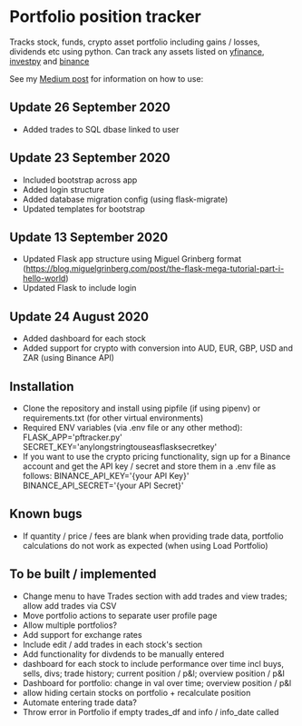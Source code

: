 # Portfolio position tracker
Tracks stock, funds, crypto asset portfolio including gains / losses, dividends etc using python. Can track any assets listed on [yfinance](https://github.com/ranaroussi/yfinance), [investpy](https://github.com/alvarobartt/investpy) and [binance](https://github.com/sammchardy/python-binance)

See my [Medium post](https://medium.com/@gerard_syd/python-stock-portfolio-tracker-4bf6d082f564) for information on how to use:

## Update 26 September 2020
- Added trades to SQL dbase linked to user

## Update 23 September 2020
- Included bootstrap across app
- Added login structure
- Added database migration config (using flask-migrate)
- Updated templates for bootstrap

## Update 13 September 2020
- Updated Flask app structure using Miguel Grinberg format (https://blog.miguelgrinberg.com/post/the-flask-mega-tutorial-part-i-hello-world)
- Updated Flask to include login

## Update 24 August 2020
- Added dashboard for each stock 
- Added support for crypto with conversion into AUD, EUR, GBP, USD and ZAR (using Binance API)

## Installation
- Clone the repository and install using pipfile (if using pipenv) or requirements.txt (for other virtual environments)
- Required ENV variables (via .env file or any other method):
    FLASK_APP='pftracker.py'
    SECRET_KEY='anylongstringtouseasflasksecretkey'
- If you want to use the crypto pricing functionality, sign up for a Binance account and get the API key / secret and store them in a .env file as follows:
    BINANCE_API_KEY='{your API Key}'
    BINANCE_API_SECRET='{your API Secret}'

## Known bugs
- If quantity / price / fees are blank when providing trade data, portfolio calculations do not work as expected (when using Load Portfolio)

## To be built / implemented
- Change menu to have Trades section with add trades and view trades; allow add trades via CSV
- Move portfolio actions to separate user profile page
- Allow multiple portfolios?
- Add support for exchange rates
- Include edit / add trades in each stock's section
- Add functionality for divdends to be manually entered
- dashboard for each stock to include performance over time incl buys, sells, divs; trade history; current position / p&l; overview position / p&l
- Dashboard for portfolio: change in val over time; overview position / p&l
- allow hiding certain stocks on portfolio + recalculate position
- Automate entering trade data? 
- Throw error in Portfolio if empty trades_df and info / info_date called
